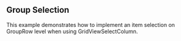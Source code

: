 ## Group Selection
This example demonstrates how to implement an item selection on GroupRow level when using GridViewSelectColumn.

[//]: <KeyWords: attached, behavior, checkbox, select, column>